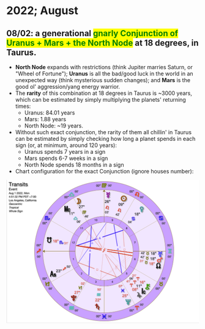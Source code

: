# 2022; August

## 08/02: a generational <mark style="color:green;">**gnarly Conjunction of Uranus + Mars + the North Node**</mark> at 18 degrees, in Taurus.

* **North Node** expands with restrictions (think Jupiter marries Saturn, or "Wheel of Fortune"); **Uranus** is all the bad/good luck in the world in an unexpected way (think mysterious sudden changes); and **Mars** is the good ol' aggression/yang energy warrior.
* The **rarity** of this combination at 18 degrees in Taurus is \~3000 years, which can be estimated by simply multiplying the planets' returning times:
  * Uranus: 84.01 years
  * Mars: 1.88 years
  * North Node: \~19 years.
* Without such exact conjunction, the rarity of them all chillin' in Taurus can be estimated by simply checking how long a planet spends in each sign (or, at minimum, around 120 years):
  * Uranus spends 7 years in a sign
  * Mars spends 6-7 weeks in a sign
  * North Node spends 18 months in a sign
* Chart configuration for the exact Conjunction (ignore houses number):

![](<../.gitbook/assets/Screen Shot 2022-07-29 at 9.53.27 PM.png>)
